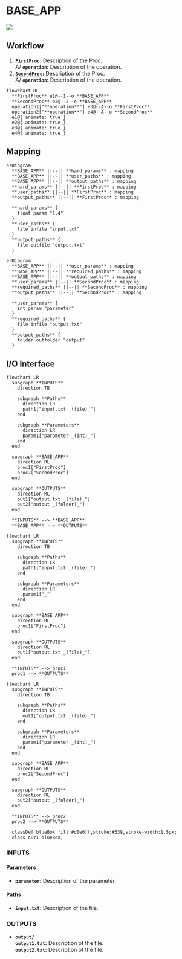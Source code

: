 # BASE_APP

<p align="left">
  <img src="https://img.shields.io/badge/dependency-x.x.x+-007bff" />
</p>

## Workflow

1. **[`FirstProc`](https://github.com/nuremics/nuremics-labs/tree/main/src/labs/apps/general/BASE_APP/procs/FirstProc):** Description of the Proc.<br>
  A/ **`operation`:** Description of the operation.
2. **[`SecondProc`](https://github.com/nuremics/nuremics-labs/tree/main/src/labs/apps/general/BASE_APP/procs/SecondProc):** Description of the Proc.<br>
  A/ **`operation`:** Description of the operation.

```mermaid
flowchart RL
  **FirstProc** e1@--1--o **BASE_APP**
  **SecondProc** e2@--2--o **BASE_APP**
  operation1["**operation**"] e3@--A--o **FirstProc**
  operation2["**operation**"] e4@--A--o **SecondProc**
  e1@{ animate: true }
  e2@{ animate: true }
  e3@{ animate: true }
  e4@{ animate: true }
```

## Mapping

```mermaid
erDiagram
  **BASE_APP** ||--|| **hard_params** : mapping
  **BASE_APP** ||--|| **user_paths** : mapping
  **BASE_APP** ||--|| **output_paths** : mapping
  **hard_params** ||--|| **FirstProc** : mapping
  **user_paths** ||--|| **FirstProc** : mapping
  **output_paths** ||--|| **FirstProc** : mapping

  **hard_params** {
    float param "1.4"
  }
  **user_paths** {
    file infile "input.txt"
  }
  **output_paths** {
    file outfile "output.txt"
  }
```

```mermaid
erDiagram
  **BASE_APP** ||--|| **user_params** : mapping
  **BASE_APP** ||--|| **required_paths** : mapping
  **BASE_APP** ||--|| **output_paths** : mapping
  **user_params** ||--|| **SecondProc** : mapping
  **required_paths** ||--|| **SecondProc** : mapping
  **output_paths** ||--|| **SecondProc** : mapping

  **user_params** {
    int param "parameter"   
  }
  **required_paths** {
    file infile "output.txt"
  }
  **output_paths** {
    folder outfolder "output"
  }
```

## I/O Interface

```mermaid
flowchart LR
  subgraph **INPUTS**
    direction TB

    subgraph **Paths**
      direction LR
      path1["input.txt _(file)_"]
    end

    subgraph **Parameters**
      direction LR
      param1["parameter _(int)_"]
    end
  end

  subgraph **BASE_APP**
    direction RL
    proc1["FirstProc"]
    proc2["SecondProc"]
  end

  subgraph **OUTPUTS**
    direction RL
    out1["output.txt _(file)_"]
    out2["output _(folder)_"]
  end

  **INPUTS** --> **BASE_APP**
  **BASE_APP** --> **OUTPUTS**
```

```mermaid
flowchart LR
  subgraph **INPUTS**
    direction TB

    subgraph **Paths**
      direction LR
      path1["input.txt _(file)_"]
    end

    subgraph **Parameters**
      direction LR
      param1["_"]
    end
  end

  subgraph **BASE_APP**
    direction RL
    proc1["FirstProc"]
  end

  subgraph **OUTPUTS**
    direction RL
    out1["output.txt _(file)_"]
  end

  **INPUTS** --> proc1
  proc1 --> **OUTPUTS**
```

```mermaid
flowchart LR
  subgraph **INPUTS**
    direction TB

    subgraph **Paths**
      direction LR
      out1["output.txt _(file)_"]
    end

    subgraph **Parameters**
      direction LR
      param1["parameter _(int)_"]
    end
  end

  subgraph **BASE_APP**
    direction RL
    proc2["SecondProc"]
  end

  subgraph **OUTPUTS**
    direction RL
    out2["output _(folder)_"]
  end

  **INPUTS** --> proc2
  proc2 --> **OUTPUTS**

  classDef blueBox fill:#d0e6ff,stroke:#339,stroke-width:1.5px;
  class out1 blueBox;
```

### INPUTS

#### Parameters

- **`parameter`:** Description of the parameter.

#### Paths

- **`input.txt`:** Description of the file.

### OUTPUTS

- **`output/`**<br>
  **`output1.txt`:** Description of the file.<br>
  **`output2.txt`:** Description of the file.